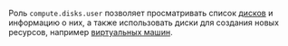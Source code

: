 Роль `compute.disks.user` позволяет просматривать список [дисков](../../../compute/concepts/disk.md) и информацию о них, а также использовать диски для создания новых ресурсов, например [виртуальных машин](../../../compute/concepts/vm.md).
